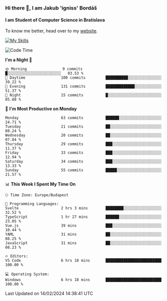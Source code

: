 ### Hi there 👋, I am Jakub 'igniss' Bordáš

#### I am Student of Computer Science in Bratislava
To know me better, head over to my [website](https://bordas.sk).

[![My Skills](https://skillicons.dev/icons?i=js,html,css,figma,svelte,java,kotlin,python,postgresql,typescript,nest,nodejs)](https://bordas.sk)


<!--START_SECTION:waka-->
![Code Time](http://img.shields.io/badge/Code%20Time-1%2C406%20hrs%2018%20mins-blue)

**I'm a Night 🦉** 

```text
🌞 Morning                9 commits           █░░░░░░░░░░░░░░░░░░░░░░░░   03.53 % 
🌆 Daytime                100 commits         ██████████░░░░░░░░░░░░░░░   39.22 % 
🌃 Evening                131 commits         █████████████░░░░░░░░░░░░   51.37 % 
🌙 Night                  15 commits          █░░░░░░░░░░░░░░░░░░░░░░░░   05.88 % 
```
📅 **I'm Most Productive on Monday** 

```text
Monday                   63 commits          ██████░░░░░░░░░░░░░░░░░░░   24.71 % 
Tuesday                  21 commits          ██░░░░░░░░░░░░░░░░░░░░░░░   08.24 % 
Wednesday                20 commits          ██░░░░░░░░░░░░░░░░░░░░░░░   07.84 % 
Thursday                 29 commits          ███░░░░░░░░░░░░░░░░░░░░░░   11.37 % 
Friday                   33 commits          ███░░░░░░░░░░░░░░░░░░░░░░   12.94 % 
Saturday                 34 commits          ███░░░░░░░░░░░░░░░░░░░░░░   13.33 % 
Sunday                   55 commits          █████░░░░░░░░░░░░░░░░░░░░   21.57 % 
```


📊 **This Week I Spent My Time On** 

```text
🕑︎ Time Zone: Europe/Budapest

💬 Programming Languages: 
Svelte                   2 hrs 3 mins        ████████░░░░░░░░░░░░░░░░░   32.52 % 
TypeScript               1 hr 27 mins        ██████░░░░░░░░░░░░░░░░░░░   23.05 % 
Vue.js                   39 mins             ███░░░░░░░░░░░░░░░░░░░░░░   10.44 % 
YAML                     31 mins             ██░░░░░░░░░░░░░░░░░░░░░░░   08.25 % 
JavaScript               31 mins             ██░░░░░░░░░░░░░░░░░░░░░░░   08.23 % 

🔥 Editors: 
VS Code                  6 hrs 18 mins       █████████████████████████   100.00 % 

💻 Operating System: 
Windows                  6 hrs 18 mins       █████████████████████████   100.00 % 
```


 Last Updated on 14/02/2024 14:38:41 UTC
<!--END_SECTION:waka-->
